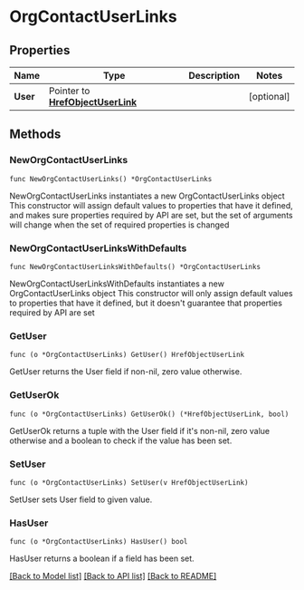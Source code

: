 # OrgContactUserLinks

## Properties

Name | Type | Description | Notes
------------ | ------------- | ------------- | -------------
**User** | Pointer to [**HrefObjectUserLink**](HrefObjectUserLink.md) |  | [optional] 

## Methods

### NewOrgContactUserLinks

`func NewOrgContactUserLinks() *OrgContactUserLinks`

NewOrgContactUserLinks instantiates a new OrgContactUserLinks object
This constructor will assign default values to properties that have it defined,
and makes sure properties required by API are set, but the set of arguments
will change when the set of required properties is changed

### NewOrgContactUserLinksWithDefaults

`func NewOrgContactUserLinksWithDefaults() *OrgContactUserLinks`

NewOrgContactUserLinksWithDefaults instantiates a new OrgContactUserLinks object
This constructor will only assign default values to properties that have it defined,
but it doesn't guarantee that properties required by API are set

### GetUser

`func (o *OrgContactUserLinks) GetUser() HrefObjectUserLink`

GetUser returns the User field if non-nil, zero value otherwise.

### GetUserOk

`func (o *OrgContactUserLinks) GetUserOk() (*HrefObjectUserLink, bool)`

GetUserOk returns a tuple with the User field if it's non-nil, zero value otherwise
and a boolean to check if the value has been set.

### SetUser

`func (o *OrgContactUserLinks) SetUser(v HrefObjectUserLink)`

SetUser sets User field to given value.

### HasUser

`func (o *OrgContactUserLinks) HasUser() bool`

HasUser returns a boolean if a field has been set.


[[Back to Model list]](../README.md#documentation-for-models) [[Back to API list]](../README.md#documentation-for-api-endpoints) [[Back to README]](../README.md)


